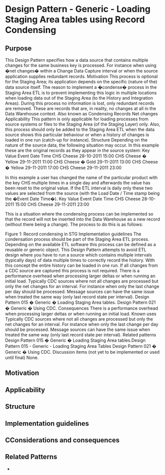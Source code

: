 # Design Pattern - Generic - Loading Staging Area tables using Record Condensing

## Purpose
This Design Pattern specifies how a data source that contains multiple changes for the same business key is processed. For instance when using �net changes� within a Change Data Capture interval or when the source application supplies redundant records.
Motivation
This process is optional for the Staging Area; its application depends on the specific (nature of the) data source itself. The reason to implement a �condense� process in the Staging Area ETL is to prevent implementing this logic in multiple locations when loading data out of the Staging Area (to the History and Integration Areas). During this process no information is lost, only redundant records are removed. These are records that are, in reality, no changes at all in the Data Warehouse context.
Also known as
Condensing Records
Net changes
Applicability
This pattern is only applicable for loading processes from source systems or files to the Staging Area (of the Staging Layer) only. Also, this process should only be added to the Staging Area ETL when the data source shows this particular behaviour or when a history of changes is loaded in one run (catch-up for instance).
Structure
Depending on the nature of the source data, the following situation may occur. In this example these are the original records as they appear in the source system:
Key
Value
Event Date Time
CHS
Cheese
28-10-2011 15:00
CHS
Cheese � Yellow
29-11-2011 11:00
CHS
Cheese � Gold
29-11-2011 13:00
CHS
Cheese � Yellow
29-11-2011 17:00
CHS
Cheese
29-11-2011 23:00

In this example a user has changed the name of the particular product with the key CHS multiple times in a single day and afterwards the value has been reset to the original value.
If the ETL interval is daily only these two values are selected from the source (with the Load Date / Time stamp being the �Event Date Time�).
Key
Value
Event Date Time
CHS
Cheese
28-10-2011 15:00
CHS
Cheese
29-11-2011 23:00

This is a situation where the condensing process can be implemented so that the record will not be inserted into the Data Warehouse as a new record (without there being a change).
The process to do this is as follows:


 Figure 1: Record condensing in STG
Implementation guidelines
The condensation process should be part of the Staging Area ETL process.
Depending on the available ETL software this process can be defined as a reusable or generic object.
This Design Pattern attempts to avoid ETL design where you have to run a source which contains multiple intervals (typically days) of data multiple times to correctly record the history. With this concept the entire history can be loaded in one run.
If all changes from a CDC source are captured this process is not required.
There is a performance overhead when processing larger deltas or when running an initial load.
Typically CDC sources where not all changes are processed but only the net changes for an interval. For instance when only the last change per day should be processed.
Message sources can have the same issue when treated the same way (only last record state per interval).
Design Pattern 015 � Generic � Loading Staging Area tables.
Design Pattern 021 � Generic � Using CDC.
Consequences
There is a performance overhead when processing larger deltas or when running an initial load.
Known uses
Typically CDC sources where not all changes are processed but only the net changes for an interval. For instance when only the last change per day should be processed.
Message sources can have the same issue when treated the same way (only last record state per interval).
Related patterns
Design Pattern 015 � Generic � Loading Staging Area tables.Design Pattern 015 - Generic - Loading Staging Area Tables
Design Pattern 021 � Generic � Using CDC.
Discussion items (not yet to be implemented or used until final)
None.

## Motivation



## Applicability



## Structure



## Implementation guidelines



## CConsiderations and consequences



## Related Patterns

- 